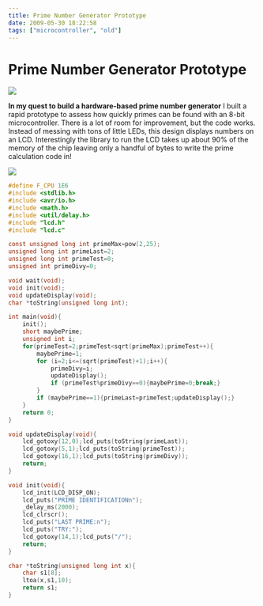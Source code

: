 ```yaml
---
title: Prime Number Generator Prototype
date: 2009-05-30 18:22:58
tags: ["microcontroller", "old"]
---
```


# Prime Number Generator Prototype

<div class="text-center img-border">

[![](https://swharden.com/static/2009/05/30/img_1984_thumb.jpg)](https://swharden.com/static/2009/05/30/img_1984.jpg)

</div>

__In my quest to build a hardware-based prime number generator__ I built a rapid prototype to assess how quickly primes can be found with an 8-bit microcontroller. There is a lot of room for improvement, but the code works. Instead of messing with tons of little LEDs, this design displays numbers on an LCD. Interestingly the library to run the LCD takes up about 90% of the memory of the chip leaving only a handful of bytes to write the prime calculation code in!

<div class="text-center img-border">

![](https://www.youtube.com/embed/F5IkXSKWwXQ)

</div>

```c
#define F_CPU 1E6
#include <stdlib.h>
#include <avr/io.h>
#include <math.h>
#include <util/delay.h>
#include "lcd.h"
#include "lcd.c"

const unsigned long int primeMax=pow(2,25);
unsigned long int primeLast=2;
unsigned long int primeTest=0;
unsigned int primeDivy=0;

void wait(void);
void init(void);
void updateDisplay(void);
char *toString(unsigned long int);

int main(void){
    init();
    short maybePrime;
    unsigned int i;
    for(primeTest=2;primeTest<sqrt(primeMax);primeTest++){
        maybePrime=1;
        for (i=2;i<=(sqrt(primeTest)+1);i++){
            primeDivy=i;
            updateDisplay();
            if (primeTest%primeDivy==0){maybePrime=0;break;}
        }
        if (maybePrime==1){primeLast=primeTest;updateDisplay();}
    }
    return 0;
}

void updateDisplay(void){
    lcd_gotoxy(12,0);lcd_puts(toString(primeLast));
    lcd_gotoxy(5,1);lcd_puts(toString(primeTest));
    lcd_gotoxy(16,1);lcd_puts(toString(primeDivy));
    return;
}

void init(void){
    lcd_init(LCD_DISP_ON);
    lcd_puts("PRIME IDENTIFICATIONn");
    _delay_ms(2000);
    lcd_clrscr();
    lcd_puts("LAST PRIME:n");
    lcd_puts("TRY:");
    lcd_gotoxy(14,1);lcd_puts("/");
    return;
}

char *toString(unsigned long int x){
    char s1[8];
    ltoa(x,s1,10);
    return s1;
}
```

